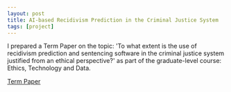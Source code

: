 ```yaml
---
layout: post
title: AI-based Recidivism Prediction in the Criminal Justice System  
tags: [project]
---
```


I prepared a Term Paper on the topic: 'To what extent is the use of recidivism prediction and sentencing software in the criminal justice system justified from an ethical perspective?' as part of the graduate-level course: Ethics, Technology and Data.

<a href="/ethics_paper.pdf">Term Paper</a>
